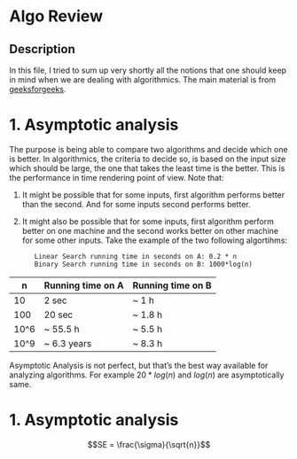 # Algo Review
## Description
In this file, I tried to sum up very shortly all the notions that one should keep in mind when we are dealing with algorithmics. The main material is from [geeksforgeeks](https://www.geeksforgeeks.org).

# 1. Asymptotic analysis
The purpose is being able to compare two algorithms and decide which one is better. In algorithmics, the criteria to decide so, is based on the input size which should be large, the one that takes the least time is the better. This is the performance in time rendering point of view. Note that:
  1. It might be possible that for some inputs, first algorithm performs better than the second. And for some inputs second performs better.
  2. It might also be possible that for some inputs, first algorithm perform better on one machine and the second works better on other machine for some other inputs.
 Take the example of the two following algortihms:
            
            Linear Search running time in seconds on A: 0.2 * n
            Binary Search running time in seconds on B: 1000*log(n)


|n      | Running time on A | Running time on B |
|-------|-------------------|-------------------|
|10     | 2 sec             | ~ 1 h             |
|100    | 20 sec            | ~ 1.8 h           |
|10^6   | ~ 55.5 h          | ~ 5.5 h           |
|10^9   | ~ 6.3 years       | ~ 8.3 h           |

Asymptotic Analysis is not perfect, but that’s the best way available for analyzing algorithms. For example $`20*log(n)`$ and $`log(n)`$ are asymptotically same.

# 1. Asymptotic analysis

```math
SE = \frac{\sigma}{\sqrt{n}}
```
